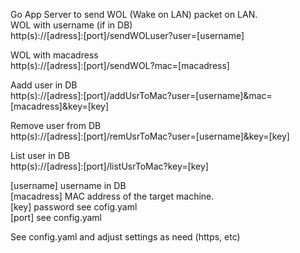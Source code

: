 Go App Server to send WOL (Wake on LAN) packet on LAN.  
WOL with username (if in DB)  
http(s)://[adress]:[port]/sendWOLuser?user=[username]  
  
WOL with macadress  
http(s)://[adress]:[port]/sendWOL?mac=[macadress]  
  
Aadd user in DB  
http(s)://[adress]:[port]/addUsrToMac?user=[username]&mac=[macadress]&key=[key]  
  
Remove user from DB  
http(s)://[adress]:[port]/remUsrToMac?user=[username]&key=[key]  
  
List user in DB  
http(s)://[adress]:[port]/listUsrToMac?key=[key]  
  
[username] username in DB  
[macadress] MAC address of the target machine.  
[key] password see cofig.yaml  
[port] see config.yaml  
  
See config.yaml and adjust settings as need (https, etc)  
